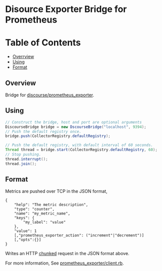 # Disource Exporter Bridge for Prometheus

Table of Contents
=================

  * [Overrview](#overview)
  * [Using](#using)
  * [Format](#format) 

## Overview

Bridge for [discourse/prometheus_exporter](https://github.com/discourse/prometheus_exporter).

## Using

```java
// Construct the bridge, host and port are optional arguments
DiscourseBridge bridge = new DscourseBridge("localhost", 9394);
// Push the default registry once.
bridge.push(CollectorRegistry.defaultRegistry);

// Push the default registry, with default interval of 60 seconds.
Thread thread = bridge.start(CollectorRegistry.defaultRegistry, 60);
// Stop pushing.
thread.interrupt();
thread.join();
```

## Format

Metrics are pushed over TCP in the JSON format,
```
{
    "help": "The metric description",
    "type": "counter",
    "name": "my_metric_name",
    "keys": {
        "my_label": "value"
    },
    "value": 1
    [,"prometheus_exporter_action": ("increment"|"decrement")]
    [,"opts":{}]
}
```

Writes an HTTP [chunked](https://tools.ietf.org/html/rfc7230#section-4.1) request in the JSON format above.

For more information, See [prometheus_exporter/client.rb](https://github.com/discourse/prometheus_exporter/blob/master/lib/prometheus_exporter/client.rb).
